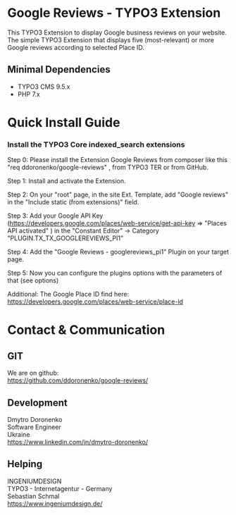# Google Reviews - TYPO3 Extension

This TYPO3 Extension to display Google business reviews on your website.
The simple TYPO3 Extension that displays five (most-relevant) or more Google reviews according to selected Place ID.

## Minimal Dependencies

* TYPO3 CMS 9.5.x
* PHP 7.x

# Quick Install Guide

### Install the TYPO3 Core indexed_search extensions

Step 0: Please install the Extension Google Reviews from composer like this "req ddoronenko/google-reviews" , from TYPO3 TER or from GitHub.

Step 1: Install and activate the Extension.

Step 2: On your "root" page, in the site Ext. Template, add "Google reviews" in the "Include static (from extensions)" field.

Step 3: Add your Google API Key (https://developers.google.com/places/web-service/get-api-key => "Places API activated" ) in the "Constant Editor" -> Category "PLUGIN.TX_TX_GOOGLEREVIEWS_PI1"

Step 4: Add the "Google Reviews - googlereviews_pi1" Plugin on your target page.

Step 5: Now you can configure the plugins options with the parameters of that (see options)

Additional: The Google Place ID find here: https://developers.google.com/places/web-service/place-id

# Contact &amp; Communication

## GIT

We are on github:<br />
https://github.com/ddoronenko/google-reviews/


## Development

Dmytro Doronenko<br />
Software Engineer<br />
Ukraine<br />
https://www.linkedin.com/in/dmytro-doronenko/


## Helping

INGENIUMDESIGN<br />
TYPO3 - Internetagentur - Germany<br />
Sebastian Schmal<br />
https://www.ingeniumdesign.de/ 